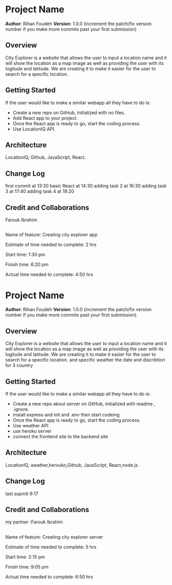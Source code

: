 

# Project Name

**Author**: Rihan Foudeh
**Version**: 1.0.0 (increment the patch/fix version number if you make more commits past your first submission)

## Overview

City Explorer is a website that allows the user to input a location name and it will show the location as a map image as well as providing the user with its logitude and latitude. We are creating it to make it easier for the user to search for a specific location.

## Getting Started

If the user would like to make a similar webapp all they have to do is:
   * Create a new repo on GitHub, initialized with no files.
   * Add React app to your project.
   * Once the React app is ready to go, start the coding process.
   * Use LocationIQ API.

## Architecture
LocationIQ, Github, JavaScript, React.

## Change Log
first commit at 13:30
basic React at 14:30
adding task 2 at 16:30
adding task 3 at 17:40
adding task 4 at 18:20
## Credit and Collaborations
Farouk Ibrahim

##
Name of feature: Creating city explorer app

Estimate of time needed to complete: 2 hrs

Start time: 1:30 pm

Finish time: 6:20 pm

Actual time needed to complete: 4:50 hrs








# Project Name

**Author**: Rihan Foudeh
**Version**: 1.0.0 (increment the patch/fix version number if you make more commits past your first submission)

## Overview

City Explorer is a website that allows the user to input a location name and it will show the location as a map image as well as providing the user with its logitude and latitude. We are creating it to make it easier for the user to search for a specific location. 
and specific weather the date and discribtion for 3 country

## Getting Started

If the user would like to make a similar webapp all they have to do is:
   * Create a new repo about server on GitHub, initialized with readme , .ignore.
   * install express and init and .env then start codeing
   * Once the React app is ready to go, start the coding process.
   * Use weather API .
   * use heroku server
   * connect the frontend site to the backend site
   
    

## Architecture
LocationIQ, weather,herouko,Github, JavaScript, React,node.js.

## Change Log
last supmit 9:17
## Credit and Collaborations
my partner :Farouk Ibrahim

##
Name of feature: Creating city explorer server

Estimate of time needed to complete: 5 hrs

Start time: 2:15 pm

Finish time: 9:05 pm

Actual time needed to complete: 6:50 hrs








